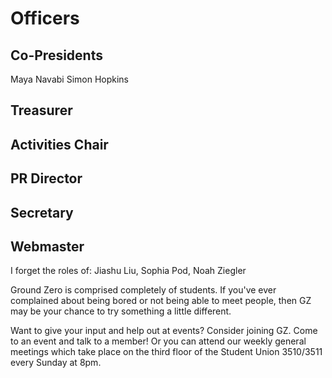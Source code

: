 # Officers

## Co-Presidents

Maya Navabi
Simon Hopkins

## Treasurer

## Activities Chair

## PR Director

## Secretary

## Webmaster

I forget the roles of: Jiashu Liu, Sophia Pod, Noah Ziegler

Ground Zero is comprised completely of students. If you've ever complained about being bored or not being able to meet people, then GZ may be your chance to try something a little different.


Want to give your input and help out at events? Consider joining GZ. Come to an event and talk to a member! Or you can attend our weekly general meetings which take place on the third floor of the Student Union 3510/3511 every Sunday at 8pm.

